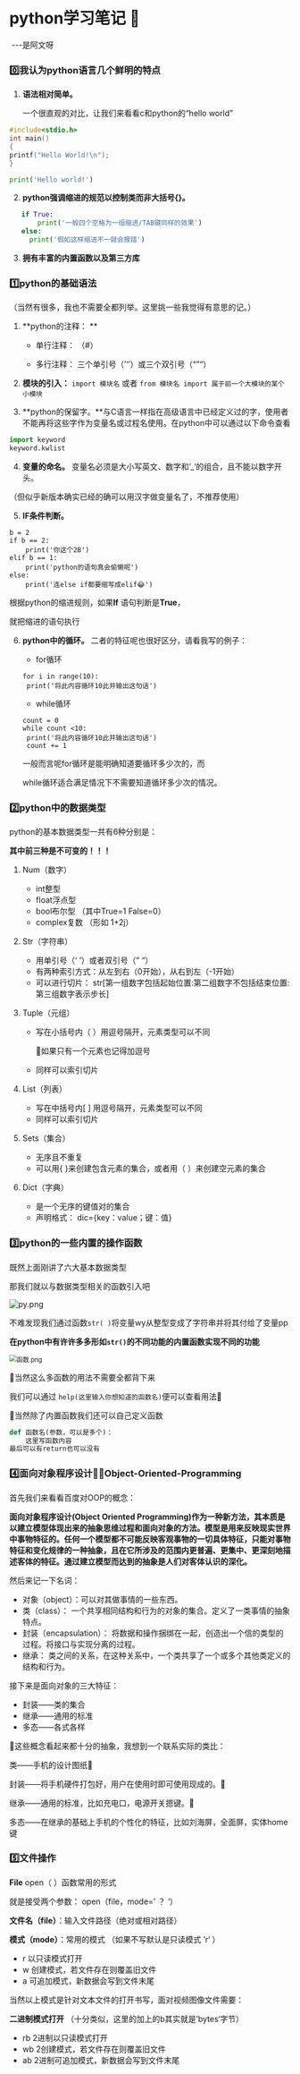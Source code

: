 



# python学习笔记   🐍

​                                                                                                                                                 ---是阿文呀

### 0️⃣我认为python语言几个鲜明的特点

1. **语法相对简单。**  

   一个很直观的对比，让我们来看看c和python的“hello world”

```c
#include<stdio.h>
int main()
{
printf("Hello World!\n");
}
```

```python
print('Hello world!')
```



2. **python强调缩进的规范以控制类而非大括号{}。** 

```python
   if True:
       print('一般四个空格为一组缩进/TAB键同样的效果')
   else:
     print('假如这样缩进不一就会报错')
```



3. **拥有丰富的内置函数以及第三方库**



###  1️⃣python的基础语法

   （当然有很多，我也不需要全都列举。这里挑一些我觉得有意思的记。）

1. **python的注释： **
   + 单行注释： （#）
   
   + 多行注释： 三个单引号（’‘’）或三个双引号（“”“）



2. **模块的引入：** `import 模块名` 或者 `from 模块名 import 属于前一个大模块的某个小模块`



3. **python的保留字。**与C语言一样指在高级语言中已经定义过的字，使用者不能再将这些字作为变量名或过程名使用。在python中可以通过以下命令查看

```python
import keyword
keyword.kwlist
```



4. **变量的命名。** 变量名必须是大小写英文、数字和’_‘的组合，且不能以数字开头。

（但似乎新版本确实已经的确可以用汉字做变量名了，不推荐使用）



5. **IF条件判断。**

```
b = 2
if b == 2:
	print('你这个2B')
elif b == 1:
	print('python的语句真会偷懒呢')
else:
	print('连else if都要缩写成elif😂')
```

根据python的缩进规则，如果**If** 语句判断是**True**，

就把缩进的语句执行



6. **python中的循环。** 二者的特征呢也很好区分，请看我写的例子：

   + for循环

   ```
   for i in range(10):
   	print('将此内容循环10此并输出这句话')
   ```

   

   + while循环

   ```
   count = 0
   while count <10:
   	print('将此内容循环10此并输出这句话')
   	count += 1
   ```

   一般而言呢for循环是能明确知道要循环多少次的，而

   while循环适合满足情况下不需要知道循环多少次的情况。



### 2️⃣python中的数据类型

 python的基本数据类型一共有6种分别是：

**其中前三种是不可变的！！！**

1. Num（数字）
   + int整型
   + float浮点型
   + bool布尔型  （其中True=1 False=0）
   + complex复数 （形如 1+2j）

2. Str（字符串）
   + 用单引号（‘ ’）或者双引号（” “）
   + 有两种索引方式：从左到右（0开始），从右到左（-1开始）
   + 可以进行切片： str[第一组数字包括起始位置:第二组数字不包括结束位置:第三组数字表示步长]

3. Tuple（元组）

   + 写在小括号内（ ）用逗号隔开，元素类型可以不同

     🛑如果只有一个元素也记得加逗号

   + 同样可以索引切片

4. List（列表）
   + 写在中括号内[ ] 用逗号隔开，元素类型可以不同
   + 同样可以索引切片

5. Sets（集合）
   + 无序且不重复
   + 可以用{ }来创建包含元素的集合，或者用（ ）来创建空元素的集合

6. Dict（字典）
   + 是一个无序的键值对的集合
   + 声明格式： dic={key：value；键：值}



### 3️⃣python的一些内置的操作函数

既然上面刚讲了六大基本数据类型

那我们就以与数据类型相关的函数引入吧

![py.png](https://github.com/itawenya/Tasks/blob/main/py.png?raw=true)

不难发现我们通过函数`str( )`将变量wy从整型变成了字符串并将其付给了变量pp



**在python中有许许多多形如`str()`的不同功能的内置函数实现不同的功能**

<img src="https://github.com/itawenya/Tasks/blob/main/%E5%87%BD%E6%95%B0.png?raw=true" alt="函数.png" style="zoom: 80%;" />



:car:当然这么多函数的用法不需要全都背下来

我们可以通过 `help(这里输入你想知道的函数名)`便可以查看用法:bookmark_tabs:



💢当然除了内置函数我们还可以自己定义函数

```python
def 函数名(参数，可以是多个)：
	这里写函数内容
最后可以有return也可以没有
```



### 4️⃣面向对象程序设计🐘🐘Object-Oriented-Programming

首先我们来看看百度对OOP的概念：

**面向对象程序设计(Object Oriented Programming)作为一种新方法，其本质是以建立模型体现出来的抽象思维过程和面向对象的方法。模型是用来反映现实世界中事物特征的。任何一个模型都不可能反映客观事物的一切具体特征，只能对事物特征和变化规律的一种抽象，且在它所涉及的范围内更普遍、更集中、更深刻地描述客体的特征。通过建立模型而达到的抽象是人们对客体认识的深化。**

然后来记一下名词：

+ 对象（object）：可以对其做事情的一些东西。
+ 类（class）： 一个共享相同结构和行为的对象的集合。定义了一类事情的抽象特点。
+ 封装（encapsulation）： 将数据和操作捆绑在一起，创造出一个信的类型的过程。将接口与实现分离的过程。
+ 继承： 类之间的关系，在这种关系中，一个类共享了一个或多个其他类定义的结构和行为。



接下来是面向对象的三大特征：

+ 封装——类的集合
+ 继承——通用的标准
+ 多态——各式各样



🎃这些概念看起来都十分的抽象，我想到一个联系实际的类比：

类——手机的设计图纸📮

封装——将手机硬件打包好，用户在使用时即可使用现成的。📱

继承——通用的标准，比如充电口，电源开关摁键。🎹

多态——在继承的基础上手机的个性化的特征，比如刘海屏，全面屏，实体home键





### 5️⃣文件操作 

**File**        open（ ）函数常用的形式

就是接受两个参数： open（file，mode=’ ？ ‘）



**文件名（file）**：输入文件路径（绝对或相对路径）

**模式（mode）**：常用的模式 （如果不写默认是只读模式 ’r‘ ）

+ r    以只读模式打开
+ w   创建模式，若文件存在则覆盖旧文件
+ a    可追加模式，新数据会写到文件末尾



当然以上模式是针对文本文件的打开书写，面对视频图像文件需要：

**二进制模式打开** （十分类似，这里的加上的b其实就是’bytes‘字节）

+ rb  2进制以只读模式打开
+ wb 2创建模式，若文件存在则覆盖旧文件
+ ab 2进制可追加模式，新数据会写到文件末尾

